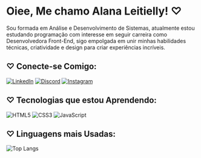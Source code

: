 # Oiee, Me chamo Alana Leitielly! ♡
Sou formada em Análise e Desenvolvimento de Sistemas, atualmente estou estudando programação com interesse
em seguir carreira como Desenvolvedora Front-End, sigo empolgada em unir minhas habilidades técnicas, criatividade e design 
para criar experiências incríveis. 


## ♡ Conecte-se Comigo: 

[![LinkedIn](https://img.shields.io/badge/LinkedIn-ec63a1?style=for-the-badge&logo=linkedin&logoColor=white)](https://www.linkedin.com/in/leitielly/)
[![Discord](https://img.shields.io/badge/Discord-7289DA?style=for-the-badge&logo=discord&logoColor=white)](https://discord.com/channels/@poxasereia/)
[![Instagram](https://img.shields.io/badge/-Instagram-ec63a1?style=for-the-badge&logo=instagram&logoColor=white)](https://www.instagram.com/leitielly/)


## ♡ Tecnologias que estou Aprendendo:

![HTML5](https://img.shields.io/badge/HTML5-ec63a1?style=for-the-badge&logo=html5&logoColor=E34F26)
![CSS3](https://img.shields.io/badge/CSS3-ec63a1?style=for-the-badge&logo=css3&logoColor=1572B6)
![JavaScript](https://img.shields.io/badge/JavaScript-ec63a1?style=for-the-badge&logo=javascript&logoColor=F7DF1E)


## ♡ Linguagens mais Usadas:

![Top Langs](https://github-readme-stats-git-masterrstaa-rickstaa.vercel.app/api/top-langs/?username=leitielly&layout=compact&bg_color=ec63a1&border_color=fff&title_color=fff&text_color=fff)


<!---
leitielly/leitielly is a ✨ special ✨ repository because its `README.md` (this file) appears on your GitHub profile.
You can click the Preview link to take a look at your changes.
--->
